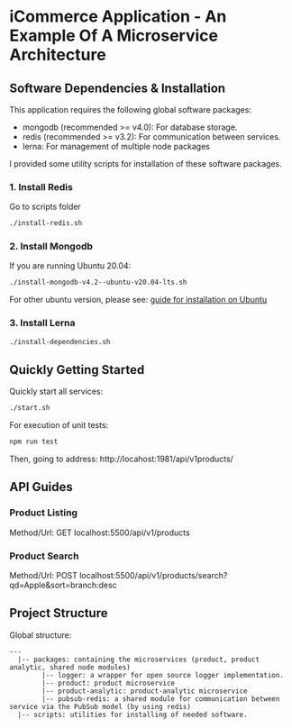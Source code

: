 # iCommerce Application - An Example Of A Microservice Architecture 

## Software Dependencies & Installation

This application requires the following global software packages:

* mongodb (recommended >= v4.0): For database storage.
* redis (recommended >= v3.2): For communication between services.
* lerna: For management of multiple node packages

I provided some utility scripts for installation of these software packages.

### 1. Install Redis

Go to scripts folder

```bash
./install-redis.sh
```

### 2. Install Mongodb
  
If you are running Ubuntu 20.04:
```bash
./install-mongodb-v4.2--ubuntu-v20.04-lts.sh
```

For other ubuntu version, please see: [guide for installation on Ubuntu](https://docs.mongodb.com/manual/tutorial/install-mongodb-on-ubuntu/)

### 3. Install Lerna

```bash
./install-dependencies.sh
```

## Quickly Getting Started

Quickly start all services:

```bash
./start.sh
```

For execution of unit tests:

```bash
npm run test
```

Then, going to address: http://locahost:1981/api/v1products/

## API Guides

### Product Listing

Method/Url: GET localhost:5500/api/v1/products
 
### Product Search

Method/Url: POST localhost:5500/api/v1/products/search?qd=Apple&sort=branch:desc

 



## Project Structure

Global structure:

```
---
  |-- packages: containing the microservices (product, product analytic, shared node modules)
        |-- logger: a wrapper for open source logger implementation.
        |-- product: product microservice
        |-- product-analytic: product-analytic microservice
        |-- pubsub-redis: a shared module for communication between service via the PubSub model (by using redis)
  |-- scripts: utilities for installing of needed software.
```

